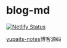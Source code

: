 # blog-md

[![Netlify Status](https://api.netlify.com/api/v1/badges/83590c05-4e7e-411b-ba3c-9cf4b0f91245/deploy-status)](https://app.netlify.com/sites/yupaits-blog/deploys)

[yupaits-notes](https://yupaits.com/)博客源码